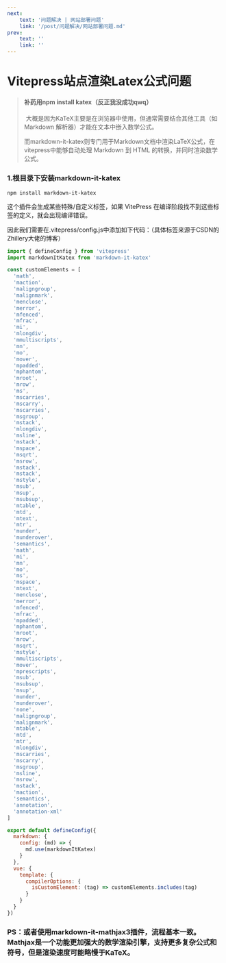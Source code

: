 ```yaml
---
next:  
    text: '问题解决 | 网站部署问题'
    link: '/post/问题解决/网站部署问题.md'
prev:
    text: ''
    link: ''
---
```

# Vitepress站点渲染Latex公式问题

> #### 补药用npm install katex（反正我没成功qwq）
>
> ​	大概是因为KaTeX主要是在浏览器中使用，但通常需要结合其他工具（如 Markdown 解析器）才能在文本中嵌入数学公式。
>
> ​	而markdown-it-katex则专门用于Markdown文档中渲染LaTeX公式，在vitepress中能够自动处理 Markdown 到 HTML 的转换，并同时渲染数学公式。

### 1.根目录下安装markdown-it-katex

```
npm install markdown-it-katex
```

这个插件会生成某些特殊/自定义标签，如果 VitePress 在编译阶段找不到这些标签的定义，就会出现编译错误。

因此我们需要在.vitepress/config.js中添加如下代码：（具体标签来源于CSDN的Zhillery大佬的博客）

```js
import { defineConfig } from 'vitepress'
import markdownItKatex from 'markdown-it-katex'

const customElements = [
  'math',
  'maction',
  'maligngroup',
  'malignmark',
  'menclose',
  'merror',
  'mfenced',
  'mfrac',
  'mi',
  'mlongdiv',
  'mmultiscripts',
  'mn',
  'mo',
  'mover',
  'mpadded',
  'mphantom',
  'mroot',
  'mrow',
  'ms',
  'mscarries',
  'mscarry',
  'mscarries',
  'msgroup',
  'mstack',
  'mlongdiv',
  'msline',
  'mstack',
  'mspace',
  'msqrt',
  'msrow',
  'mstack',
  'mstack',
  'mstyle',
  'msub',
  'msup',
  'msubsup',
  'mtable',
  'mtd',
  'mtext',
  'mtr',
  'munder',
  'munderover',
  'semantics',
  'math',
  'mi',
  'mn',
  'mo',
  'ms',
  'mspace',
  'mtext',
  'menclose',
  'merror',
  'mfenced',
  'mfrac',
  'mpadded',
  'mphantom',
  'mroot',
  'mrow',
  'msqrt',
  'mstyle',
  'mmultiscripts',
  'mover',
  'mprescripts',
  'msub',
  'msubsup',
  'msup',
  'munder',
  'munderover',
  'none',
  'maligngroup',
  'malignmark',
  'mtable',
  'mtd',
  'mtr',
  'mlongdiv',
  'mscarries',
  'mscarry',
  'msgroup',
  'msline',
  'msrow',
  'mstack',
  'maction',
  'semantics',
  'annotation',
  'annotation-xml'
]

export default defineConfig({
  markdown: {
    config: (md) => {
      md.use(markdownItKatex)
    }
  },
  vue: {
    template: {
      compilerOptions: {
        isCustomElement: (tag) => customElements.includes(tag)
      }
    }
  }
})

```

### PS：或者使用markdown-it-mathjax3插件，流程基本一致。Mathjax是一个功能更加强大的数学渲染引擎，支持更多复杂公式和符号，但是渲染速度可能略慢于KaTeX。